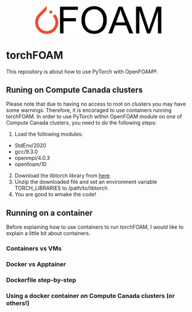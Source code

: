<p align="center">
  <img src="/logo_new.png" width="350" align="center">
</p>

# torchFOAM
This repository is about how to use PyTorch with OpenFOAM&reg;.

## Runing on Compute Canada clusters
Please note that due to having no access to root on clusters you may have some warnings. Therefore, it is encoraged to use containers running torchFOAM. In order to use PyTorch within OpenFOAM module on one of Compute Canada clusters, you need to do the following steps:
1. Load the following modules:
+ StdEnv/2020  
+ gcc/9.3.0  
+ openmpi/4.0.3 
+ openfoam/10
2. Download the libtorch library from [here](https://pytorch.org/).
3. Unzip the downloaded file and set an environment variable TORCH_LIBRARIES to /path/to/libtorch 
4. You are good to wmake the code!

## Running on a container
Before explaining how to use containers to run torchFOAM, I would like to explain a little bit about containers.

### Containers vs VMs

### Docker vs Apptainer

### Dockerfile step-by-step

### Using a docker container on Compute Canada clusters (or others!)


